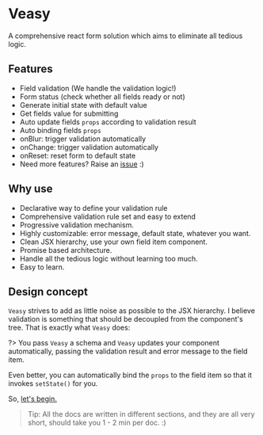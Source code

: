 # Veasy

A comprehensive react form solution which aims to eliminate all tedious logic.

## Features

- Field validation (We handle the validation logic!)
- Form status (check whether all fields ready or not)
- Generate initial state with default value
- Get fields value for submitting
- Auto update fields `props` according to validation result
- Auto binding fields `props`
- onBlur: trigger validation automatically
- onChange: trigger validation automatically
- onReset: reset form to default state
- Need more features? Raise an [issue](https://github.com/Albert-Gao/veasy) :)

## Why use

- Declarative way to define your validation rule
- Comprehensive validation rule set and easy to extend
- Progressive validation mechanism.
- Highly customizable: error message, default state, whatever you want.
- Clean JSX hierarchy, use your own field item component.
- Promise based architecture.
- Handle all the tedious logic without learning too much.
- Easy to learn.

## Design concept

`Veasy` strives to add as little noise as possible to the JSX hierarchy. I believe validation is something that should be decoupled from the component's tree. That is exactly what `Veasy` does:

?> You pass `Veasy` a schema and `Veasy` updates your component automatically, passing the validation result and error message to the field item.

Even better, you can automatically bind the `props` to the field item so that it invokes `setState()` for you.

So, [let's begin.](/howto)

> Tip: All the docs are written in different sections, and they are all very short, should take you 1 - 2 min per doc. :)